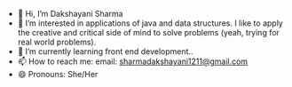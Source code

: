 - 👋 Hi, I’m Dakshayani Sharma
- 👀 I’m interested in applications of java and data structures. I like to apply the creative and critical side of mind to solve problems (yeah, trying for real world problems). 
- 🌱 I’m currently learning front end development..
- 📫 How to reach me: email: sharmadakshayani1211@gmail.com
- 😄 Pronouns: She/Her

